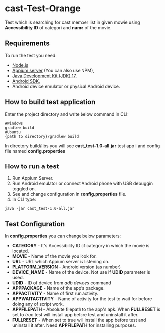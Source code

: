 # cast-Test-Orange
Test which is searching for cast member list in given mowie using __Accessibility ID__ of categori and __name__ of the movie.

## Requirements
To run the test you need:
- [Node.js](https://nodejs.org/en/download/) 
- [Appium server](https://appium.io/downloads.html) (You can also use NPM),
- [Java Development Kit (JDK) 17](https://www.oracle.com/java/technologies/javase/jdk17-archive-downloads.html),
- [Android SDK](https://developer.android.com/studio/releases/platform-tools),
- Android device emulator or physical Android device.

## How to build test application
Enter the project directory and write below command in CLI:
```
#Windows
gradlew build
#Ubuntu
{path to directory}/gradlew build

```
In directory build/libs you will see __cast_test-1.0-all.jar__ test app i and config file named __config.properties__

## How to run a test
1. Run Appium Server.
2. Run Android emulator or connect Android phone with USB debuggin toggled on.
3. See and change configuration in __config.properties__ file.
4. In CLI type:
```
java -jar cast_test-1.0-all.jar
```

## Test Configuration
In __config.properties__ you can change below parameters:
- __CATEGORY__ - It's Accessibility ID of category in which the movie is located.
- __MOVIE__ - Name of the movie you look for.
- __URL__ - URL which Appium server is listening on.
- __PLATFORM_VERSION__ - Android version (as number)
- __DEVICE_NAME__ - Name of the device. Not use if __UDID__ parameter is used.
- __UDID__ - ID of device from _adb devices_ command
- __APPPACKAGE__ - Name of the app's package.
- __APPACTIVITY__ - Name of first run activity.
- __APPWAITACTIVITY__ - Name of activity for the test to wait for before doing any of script work.
- __APPFILEPATH__ - Absolute filepath to the app's apk. When __FULLRESET__ is set to _true_ test will install app before test and uninstall it after.
- __FULLRESET__ - When set to true will install the app before test and uninstall it after. Need __APPFILEPATH__ for installing purposes.


